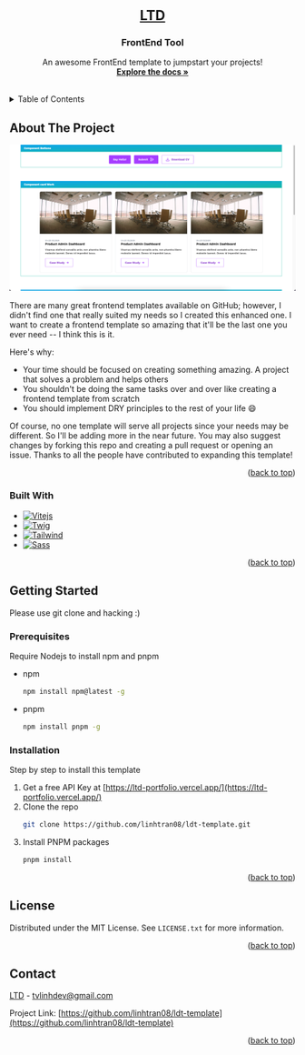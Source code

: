 <!-- PROJECT LOGO -->
<br />
<div align="center">
  <a id="readme-top" style="font-size: 24px; font-weight: bold" href="https://github.com/linhtran08?tab=repositories">
    LTD
  </a>

<h3 align="center">FrontEnd Tool</h3>

  <p align="center">
    An awesome FrontEnd template to jumpstart your projects!
    <br />
    <a href="https://github.com/linhtran08/ldt-template/blob/master/README.md"><strong>Explore the docs »</strong></a>
    <br />
    <br />
  </p>
</div>



<!-- TABLE OF CONTENTS -->
<details>
  <summary>Table of Contents</summary>
  <ol>
    <li>
      <a href="#about-the-project">About The Project</a>
      <ul>
        <li><a href="#built-with">Built With</a></li>
      </ul>
    </li>
    <li>
      <a href="#getting-started">Getting Started</a>
      <ul>
        <li><a href="#prerequisites">Prerequisites</a></li>
        <li><a href="#installation">Installation</a></li>
      </ul>
    </li>
    <li><a href="#license">License</a></li>
    <li><a href="#contact">Contact</a></li>
  </ol>
</details>



<!-- ABOUT THE PROJECT -->
## About The Project

[![Product Name Screen Shot][product-screenshot]](https://github.com/linhtran08/ldt-template/blob/master/README.md)

There are many great frontend templates available on GitHub; however, I didn't find one that really suited my needs so I created this enhanced one. I want to create a frontend template so amazing that it'll be the last one you ever need -- I think this is it.

Here's why:
* Your time should be focused on creating something amazing. A project that solves a problem and helps others
* You shouldn't be doing the same tasks over and over like creating a frontend template from scratch
* You should implement DRY principles to the rest of your life :smile:

Of course, no one template will serve all projects since your needs may be different. So I'll be adding more in the near future. You may also suggest changes by forking this repo and creating a pull request or opening an issue. Thanks to all the people have contributed to expanding this template!

<p align="right">(<a href="#readme-top">back to top</a>)</p>



### Built With

* [![Vitejs][Vitejs]][Vitejs-url]
* [![Twig][Twig]][Twig-url]
* [![Tailwind][tailwind]][tailwind-url]
* [![Sass][Sass]][Sass-url]


<p align="right">(<a href="#readme-top">back to top</a>)</p>



<!-- GETTING STARTED -->
## Getting Started

Please use git clone and hacking :)

### Prerequisites

Require Nodejs to install npm and pnpm
* npm
  ```sh
  npm install npm@latest -g
  ```
* pnpm
  ```sh
  npm install pnpm -g
  ```

### Installation

Step by step to install this template

1. Get a free API Key at [https://ltd-portfolio.vercel.app/](https://ltd-portfolio.vercel.app/)
2. Clone the repo
   ```sh
   git clone https://github.com/linhtran08/ldt-template.git
   ```
3. Install PNPM packages
   ```sh
   pnpm install
   ```

<p align="right">(<a href="#readme-top">back to top</a>)</p>

<!-- LICENSE -->
## License

Distributed under the MIT License. See `LICENSE.txt` for more information.

<p align="right">(<a href="#readme-top">back to top</a>)</p>



<!-- CONTACT -->
## Contact

[LTD](https://ltd-portfolio.vercel.app/) - tvlinhdev@gmail.com

Project Link: [https://github.com/linhtran08/ldt-template](https://github.com/linhtran08/ldt-template)

<p align="right">(<a href="#readme-top">back to top</a>)</p>

<!-- MARKDOWN LINKS & IMAGES -->
<!-- https://www.markdownguide.org/basic-syntax/#reference-style-links -->
[contributors-shield]: https://img.shields.io/github/contributors/othneildrew/Best-README-Template.svg?style=for-the-badge
[contributors-url]: https://github.com/othneildrew/Best-README-Template/graphs/contributors
[forks-shield]: https://img.shields.io/github/forks/othneildrew/Best-README-Template.svg?style=for-the-badge
[forks-url]: https://github.com/othneildrew/Best-README-Template/network/members
[stars-shield]: https://img.shields.io/github/stars/othneildrew/Best-README-Template.svg?style=for-the-badge
[stars-url]: https://github.com/othneildrew/Best-README-Template/stargazers
[issues-shield]: https://img.shields.io/github/issues/othneildrew/Best-README-Template.svg?style=for-the-badge
[issues-url]: https://github.com/othneildrew/Best-README-Template/issues
[license-shield]: https://img.shields.io/github/license/othneildrew/Best-README-Template.svg?style=for-the-badge
[license-url]: https://github.com/othneildrew/Best-README-Template/blob/master/LICENSE.txt
[linkedin-shield]: https://img.shields.io/badge/-LinkedIn-black.svg?style=for-the-badge&logo=linkedin&colorB=555
[linkedin-url]: https://linkedin.com/in/othneildrew
[product-screenshot]: screen_shot.png
[tailwind]: https://img.shields.io/badge/tailwindcss-06B6D4?style=for-the-badge&logo=tailwindcss&logoColor=white
[tailwind-url]: https://tailwindcss.com/
[Twig]: https://img.shields.io/badge/Twig-8CC445?style=for-the-badge
[Twig-url]: https://twig.symfony.com/
[Vitejs]: https://img.shields.io/badge/Vite-646CFF?style=for-the-badge&logo=vite&logoColor=white
[Vitejs-url]: https://vitejs.dev/
[Sass]: https://img.shields.io/badge/Sass-CC6699?style=for-the-badge&logo=sass&logoColor=white
[Sass-url]: https://sass-lang.com/